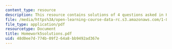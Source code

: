 ```yaml
---
content_type: resource
description: This resource contains solutions of 4 questions asked in Homework 5.
file: /media/https%3A/open-learning-course-data-rc.s3.amazonaws.com/1-85-water-and-wastewater-treatment-engineering-spring-2006/48d0ee7d774b09f264a8bb9492ad367e_Homework5solutions.pdf
file_type: application/pdf
resourcetype: Document
title: Homework5solutions.pdf
uid: 48d0ee7d-774b-09f2-64a8-bb9492ad367e
---
```

